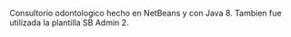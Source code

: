 Consultorio odontologico hecho en NetBeans y con Java 8. Tambien fue utilizada la plantilla SB Admin 2.
